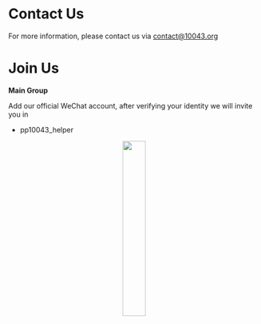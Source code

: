 <!--
 * @Author: WANG Maonan
 * @Date: 2021-05-05 14:51:06
 * @Description: 英文版的加入我们
 * @LastEditTime: 2021-07-06 15:55:52
-->
# Contact Us
For more information, please contact us via [contact@10043.org](mailto:contact@10043.org)

# Join Us
<!-- **Joint-Letter Group**

Contact us by email and you will be invited into our joint-letter group chat. 
**Please use your school email address to verify**. 
Don't forget containing the following information. 

- **Title**: \[Group chat verification\] + Undergraduate(graduate) School + Nickname 
- **Body**: WeChat ID + Undergraduate(graduate) School + Major (WeChat ID is required to join the group chat)  
- **Recipients**: susong177@outlook.com -->

**Main Group**

Add our official WeChat account, after verifying your identity we will invite you in

- pp10043_helper

<p align="center">
    <img src="https://10043.org/assets/images/pp10043_helper.png" width="30%">
</p>